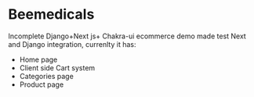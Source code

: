 # Beemedicals
Incomplete Django+Next js+ Chakra-ui ecommerce demo made test Next and Django integration, currenlty it has:
* Home page 
* Client side Cart system
* Categories page
* Product page
